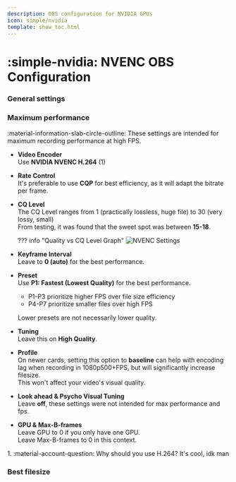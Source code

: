 ```yaml
---
description: OBS configuration for NVIDIA GPUs
icon: simple/nvidia
template: show_toc.html
---
```


# :simple-nvidia: NVENC OBS Configuration

### General settings

<div class="annotate" markdown>

### Maximum performance
:material-information-slab-circle-outline: These settings are intended for maximum recording performance at high FPS.  

- **Video Encoder**  
Use **NVIDIA NVENC H.264** (1)
  
- **Rate Control**  
It's preferable to use **CQP** for best efficiency, as it will adapt the bitrate per frame.  

-  **CQ Level**  
The CQ Level ranges from 1 (practically lossless, huge file) to 30 (very lossy, small)  
From testing, it was found that the sweet spot was between **15-18**.  
    
	??? info "Quality vs CQ Level Graph"
    	![NVENC Settings](/CTT/assets/images/video-and-renders/obs/nvenc/quality_vs_cqp.png)

-  **Keyframe Interval**  
Leave to **0 (auto)** for the best performance.  

-  **Preset**  
Use **P1: Fastest (Lowest Quality)** for the best performance.

	- P1-P3 prioritize higher FPS over file size efficiency  
	- P4-P7 prioritize smaller files over high FPS 

	Lower presets are not necessarily lower quality.  

-  **Tuning**  
Leave this on **High Quality**.

-  **Profile**    
On newer cards, setting this option to **baseline** can help with encoding lag when recording in 1080p500+FPS, but will significantly increase filesize.  
This won't affect your video's visual quality.  

-  **Look ahead & Psycho Visual Tuning**  
Leave **off**, these settings were not intended for max performance and fps.

- **GPU & Max-B-frames**  
Leave GPU to 0 if you only have one GPU.  
Leave Max-B-frames to 0 in this context.

</div>
1. :material-account-question: Why should you use H.264?  
It's cool, idk man

### Best filesize
